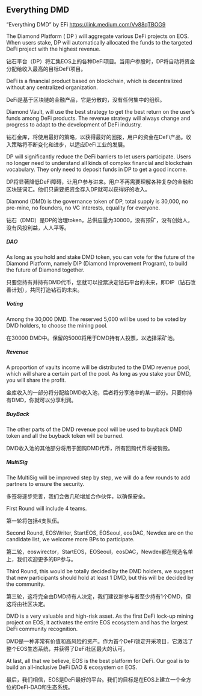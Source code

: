 ## Everything DMD

“Everything DMD” by EFi https://link.medium.com/Vv88qTBOG9



The Diamond Platform ( DP ) will aggregate various DeFi projects on EOS. When users stake, DP will automatically allocated the funds to the targeted DeFi project with the highest revenue.

钻石平台（DP）将汇集EOS上的各种DeFi项目。当用户参股时，DP将自动将资金分配给收入最高的目标DeFi项目。

DeFi is a financial product based on blockchain, which is decentralized without any centralized organization.

DeFi是基于区块链的金融产品，它是分散的，没有任何集中的组织。

Diamond Vault, will use the best strategy to get the best return on the user’s funds among DeFi products. The revenue strategy will always change and progress to adapt to the development of DeFi industry.

钻石金库，将使用最好的策略，以获得最好的回报，用户的资金在DeFi产品。收入策略将不断变化和进步，以适应DeFi工业的发展。

DP will significantly reduce the DeFi barriers to let users participate. Users no longer need to understand all kinds of complex financial and blockchain vocabulary. They only need to deposit funds in DP to get a good income.

DP将显著降低DeFi障碍，让用户参与进来。用户不再需要理解各种复杂的金融和区块链词汇。他们只需要把资金存入DP就可以获得好的收入。

Diamond (DMD) is the governance token of DP, total supply is 30,000, no pre-mine, no founders, no VC interests, equality for everyone.

钻石（DMD）是DP的治理token，总供应量为30000，没有预矿，没有创始人，没有风投利益，人人平等。

##### DAO

As long as you hold and stake DMD token, you can vote for the future of the Diamond Platform, namely DIP (Diamond Improvement Program), to build the future of Diamond together.

只要您持有并持有DMD代币，您就可以投票决定钻石平台的未来，即DIP（钻石改善计划），共同打造钻石的未来。

##### Voting

Among the 30,000 DMD. The reserved 5,000 will be used to be voted by DMD holders, to choose the mining pool.

在30000 DMD中。保留的5000将用于DMD持有人投票，以选择采矿池。

##### Revenue

A proportion of vaults income will be distributed to the DMD revenue pool, which will share a certain part of the pool. As long as you stake your DMD, you will share the profit.

金库收入的一部分将分配给DMD收入池，后者将分享池中的某一部分。只要你持有DMD，你就可以分享利润。

##### BuyBack

The other parts of the DMD revenue pool will be used to buyback DMD token and all the buyback token will be burned.

DMD收入池的其他部分将用于回购DMD代币，所有回购代币将被销毁。

##### MultiSig

The MultiSig will be improved step by step, we will do a few rounds to add partners to ensure the security.

多签将逐步完善，我们会做几轮增加合作伙伴，以确保安全。

First Round will include 4 teams.

第一轮将包括4支队伍。

Second Round, EOSWriter, StartEOS, EOSeoul, eosDAC, Newdex are on the candidate list, we welcome more BPs to participate.

第二轮，eoswirector，StartEOS，EOSeoul，eosDAC，Newdex都在候选名单上，我们欢迎更多的BP参与。

Third Round, this would be totally decided by the DMD holders, we suggest that new participants should hold at least 1 DMD, but this will be decided by the community.

第三轮，这将完全由DMD持有人决定，我们建议新参与者至少持有1个DMD，但这将由社区决定。

DMD is a very valuable and high-risk asset. As the first DeFi lock-up mining project on EOS, it activates the entire EOS ecosystem and has the largest DeFi community recognition.

DMD是一种非常有价值和高风险的资产。作为首个DeFi锁定开采项目，它激活了整个EOS生态系统，并获得了DeFi社区最大的认可。

At last, all that we believe, EOS is the best platform for DeFi. Our goal is to build an all-inclusive DeFi DAO & ecosystem on EOS.

最后，我们相信，EOS是DeFi最好的平台。我们的目标是在EOS上建立一个全方位的DeFi-DAO和生态系统。

